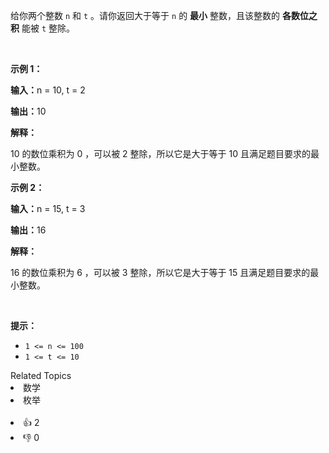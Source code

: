 <p>给你两个整数&nbsp;<code>n</code> 和&nbsp;<code>t</code>&nbsp;。请你返回大于等于&nbsp;<code>n</code>&nbsp;的&nbsp;<strong>最小</strong>&nbsp;整数，且该整数的&nbsp;<strong>各数位之积</strong>&nbsp;能被&nbsp;<code>t</code>&nbsp;整除。</p>

<p>&nbsp;</p>

<p><strong class="example">示例 1：</strong></p>

<div class="example-block"> 
 <p><span class="example-io"><b>输入：</b>n = 10, t = 2</span></p> 
</div>

<p><span class="example-io"><b>输出：</b>10</span></p>

<p><strong>解释：</strong></p>

<p>10 的数位乘积为 0 ，可以被 2 整除，所以它是大于等于 10 且满足题目要求的最小整数。</p>

<p><strong class="example">示例 2：</strong></p>

<div class="example-block"> 
 <p><span class="example-io"><b>输入：</b>n = 15, t = 3</span></p> 
</div>

<p><span class="example-io"><b>输出：</b>16</span></p>

<p><strong>解释：</strong></p>

<p>16 的数位乘积为 6 ，可以被 3 整除，所以它是大于等于 15 且满足题目要求的最小整数。</p>

<p>&nbsp;</p>

<p><strong>提示：</strong></p>

<ul> 
 <li><code>1 &lt;= n &lt;= 100</code></li> 
 <li><code>1 &lt;= t &lt;= 10</code></li> 
</ul>

<div><div>Related Topics</div><div><li>数学</li><li>枚举</li></div></div><br><div><li>👍 2</li><li>👎 0</li></div>